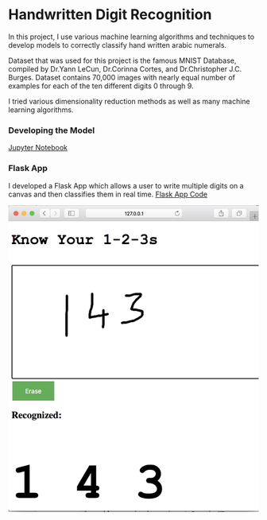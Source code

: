 # Handwritten Digit Recognition #

In this project, I use various machine learning algorithms and techniques to develop models to correctly classify hand written arabic numerals.

Dataset that was used for this project is the famous MNIST Database, compiled by Dr.Yann LeCun, Dr.Corinna Cortes, and Dr.Christopher J.C. Burges. Dataset contains 70,000 images with nearly equal number of examples for each of the ten different digits 0 through 9.

I tried various dimensionality reduction methods as well as many machine learning algorithms.

### Developing the Model ###

[Jupyter Notebook](https://github.com/saranaweera/Hand-Written-Digit-Recognition/blob/master/Model/HandWrittenDigitRecognizer.Modelling.ipynb)

### Flask App ### 
I developed a Flask App which allows a user to write multiple digits on a canvas and then classifies them in real time.
[Flask App Code](https://github.com/saranaweera/Hand-Written-Digit-Recognition/blob/master/FlaskApp/)

![](flaskapp.png)
